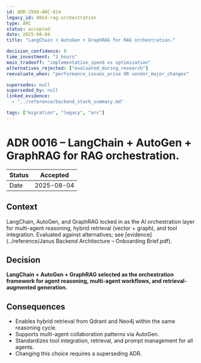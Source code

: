 ```yaml
---
id: ADR-2508-ARC-014
legacy_id: 0014-rag-orchestration
type: ARC
status: accepted
date: 2025-08-04
title: "LangChain + AutoGen + GraphRAG for RAG orchestration."

decision_confidence: 8
time_investment: "2_hours"
main_tradeoff: "implementation_speed vs optimization"
alternatives_rejected: ["evaluated_during_research"]
reevaluate_when: "performance_issues_arise OR vendor_major_changes"

supersedes: null
superseded_by: null
linked_evidence:
  - "../reference/backend_stack_summary.md"

tags: ["migration", "legacy", "arc"]
---
```


# ADR 0016 – LangChain + AutoGen + GraphRAG for RAG orchestration.

| Status | Accepted |
|--------|----------|
| Date   | 2025-08-04 |

## Context
LangChain, AutoGen, and GraphRAG locked in as the AI orchestration layer for multi-agent reasoning, hybrid retrieval (vector + graph), and tool integration. Evaluated against alternatives; see [evidence](../reference/Janus Backend Architecture – Onboarding Brief.pdf).

## Decision
**LangChain + AutoGen + GraphRAG selected as the orchestration framework for agent reasoning, multi-agent workflows, and retrieval-augmented generation.**

## Consequences
* Enables hybrid retrieval from Qdrant and Neo4j within the same reasoning cycle.
* Supports multi-agent collaboration patterns via AutoGen.
* Standardizes tool integration, retrieval, and prompt management for all agents.
* Changing this choice requires a superseding ADR.
